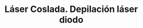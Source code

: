 ---
title: "Láser Coslada. Depilación láser diodo"
url: /coslada/laser-coslada-depilacion-laser-diodo/
shop: Kosmetik
---